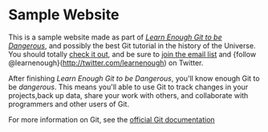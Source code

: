 # Sample Website

This is a sample website made as part of [*Learn Enough Git to be Dangerous*](http://learnenough.com/git-tutorial), and possibly the best Git tutorial in the history of the Universe. You should totally [check it out](http://learnenough.com/git-tutorial), and be sure to [join the email list](http://learnenough.com/#email_list) and {follow @learnenough}(http://twitter.com/learnenough) on Twitter.

After finishing *Learn Enough Git to be Dangerous*, you'll know enough Git to be *dangerous*. This means you'll able to use Git to track changes in your projects,back up data, share your work with others, and collaborate with programmers and other users of Git.

For more information on Git, see the [official Git documentation](https://git-scm.com/)
